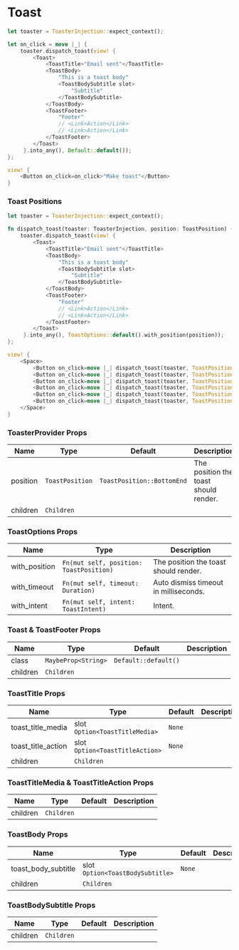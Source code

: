 # Toast

```rust demo
let toaster = ToasterInjection::expect_context();

let on_click = move |_| {
    toaster.dispatch_toast(view! {
        <Toast>
            <ToastTitle>"Email sent"</ToastTitle>
            <ToastBody>
                "This is a toast body"
                <ToastBodySubtitle slot>
                    "Subtitle"
                </ToastBodySubtitle>
            </ToastBody>
            <ToastFooter>
                "Footer"
                // <Link>Action</Link>
                // <Link>Action</Link>
            </ToastFooter>
        </Toast>
     }.into_any(), Default::default());
};

view! {
    <Button on_click=on_click>"Make toast"</Button>
}
```

### Toast Positions

```rust demo
let toaster = ToasterInjection::expect_context();

fn dispatch_toast(toaster: ToasterInjection, position: ToastPosition) {
    toaster.dispatch_toast(view! {
        <Toast>
            <ToastTitle>"Email sent"</ToastTitle>
            <ToastBody>
                "This is a toast body"
                <ToastBodySubtitle slot>
                    "Subtitle"
                </ToastBodySubtitle>
            </ToastBody>
            <ToastFooter>
                "Footer"
                // <Link>Action</Link>
                // <Link>Action</Link>
            </ToastFooter>
        </Toast>
     }.into_any(), ToastOptions::default().with_position(position));
};

view! {
    <Space>
        <Button on_click=move |_| dispatch_toast(toaster, ToastPosition::Bottom)>"Bottom"</Button>
        <Button on_click=move |_| dispatch_toast(toaster, ToastPosition::BottomStart)>"BottomStart"</Button>
        <Button on_click=move |_| dispatch_toast(toaster, ToastPosition::BottomEnd)>"BottomEnd"</Button>
        <Button on_click=move |_| dispatch_toast(toaster, ToastPosition::Top)>"Top"</Button>
        <Button on_click=move |_| dispatch_toast(toaster, ToastPosition::TopStart)>"Topstart"</Button>
        <Button on_click=move |_| dispatch_toast(toaster, ToastPosition::TopEnd)>"TopEnd"</Button>
    </Space>
}
```

### ToasterProvider Props

| Name     | Type            | Default                    | Description                           |
| -------- | --------------- | -------------------------- | ------------------------------------- |
| position | `ToastPosition` | `ToastPosition::BottomEnd` | The position the toast should render. |
| children | `Children`      |                            |                                       |

### ToastOptions Props

| Name          | Type                                    | Description                           |
| ------------- | --------------------------------------- | ------------------------------------- |
| with_position | `Fn(mut self, position: ToastPosition)` | The position the toast should render. |
| with_timeout  | `Fn(mut self, timeout: Duration)`       | Auto dismiss timeout in milliseconds. |
| with_intent   | `Fn(mut self, intent: ToastIntent)`     | Intent.                               |

### Toast & ToastFooter Props

| Name     | Type                | Default              | Description |
| -------- | ------------------- | -------------------- | ----------- |
| class    | `MaybeProp<String>` | `Default::default()` |             |
| children | `Children`          |                      |             |

### ToastTitle Props

| Name               | Type                            | Default | Description |
| ------------------ | ------------------------------- | ------- | ----------- |
| toast_title_media  | slot `Option<ToastTitleMedia>`  | `None`  |             |
| toast_title_action | slot `Option<ToastTitleAction>` | `None`  |             |
| children           | `Children`                      |         |             |

### ToastTitleMedia & ToastTitleAction Props

| Name     | Type       | Default | Description |
| -------- | ---------- | ------- | ----------- |
| children | `Children` |         |             |

### ToastBody Props

| Name                | Type                             | Default | Description |
| ------------------- | -------------------------------- | ------- | ----------- |
| toast_body_subtitle | slot `Option<ToastBodySubtitle>` | `None`  |             |
| children            | `Children`                       |         |             |

### ToastBodySubtitle Props

| Name     | Type       | Default | Description |
| -------- | ---------- | ------- | ----------- |
| children | `Children` |         |             |
